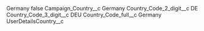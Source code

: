 <?xml version="1.0" encoding="UTF-8"?>
<CustomMetadata xmlns="http://soap.sforce.com/2006/04/metadata" xmlns:xsi="http://www.w3.org/2001/XMLSchema-instance" xmlns:xsd="http://www.w3.org/2001/XMLSchema">
    <label>Germany</label>
    <protected>false</protected>
    <values>
        <field>Campaign_Country__c</field>
        <value xsi:type="xsd:string">Germany</value>
    </values>
    <values>
        <field>Country_Code_2_digit__c</field>
        <value xsi:type="xsd:string">DE</value>
    </values>
    <values>
        <field>Country_Code_3_digit__c</field>
        <value xsi:type="xsd:string">DEU</value>
    </values>
    <values>
        <field>Country_Code_full__c</field>
        <value xsi:type="xsd:string">Germany</value>
    </values>
    <values>
        <field>UserDetailsCountry__c</field>
        <value xsi:nil="true"/>
    </values>
</CustomMetadata>
